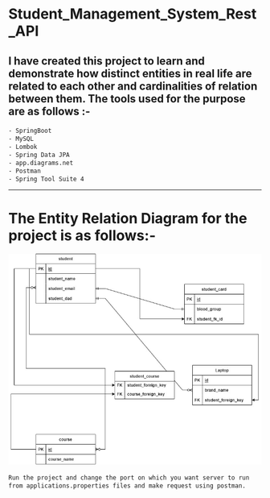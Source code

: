 # **Student_Management_System_Rest_API**

## I have created this project to learn and demonstrate how distinct entities in real life are related to each other and cardinalities of relation between them. The tools used for the purpose are as follows :-

```
- SpringBoot
- MySQL 
- Lombok
- Spring Data JPA
- app.diagrams.net
- Postman
- Spring Tool Suite 4
```
---
# The Entity Relation Diagram for the project is as follows:-

![ER_Diagram](https://github.com/Lucifer7355/Student_Management_System_Rest_API/blob/main/Entity_Relation_Diagram.jpg)

```
Run the project and change the port on which you want server to run from applications.properties files and make request using postman.
```